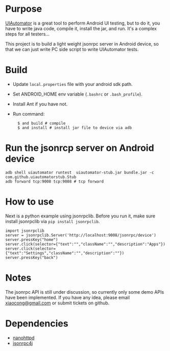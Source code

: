 # Purpose

[UIAutomator](http://developer.android.com/tools/testing/testing_ui.html) is a
great tool to perform Android UI testing, but to do it, you have to write java
code, compile it, install the jar, and run. It's a complex steps for all
testers...

This project is to build a light weight jsonrpc server in Android device, so
that we can just write PC side script to write UIAutomator tests.

# Build

- Update `local.properties` file with your android sdk path.
- Set ANDROID_HOME env variable (`.bashrc` or `.bash_profile`).
- Install Ant if you have not.
- Run command:


    	$ and build # compile
    	$ and install # install jar file to device via adb

# Run the jsonrcp server on Android device

	adb shell uiautomator runtest  uiautomator-stub.jar bundle.jar -c com.github.uiautomatorstub.Stub
	adb forward tcp:9008 tcp:9008 # tcp forward

# How to use

Next is a python example using jsonrpclib. Before you run it, make sure install jsonrpclib via
`pip install jsonrpclib`.

	import jsonrpclib
	server = jsonrpclib.Server('http://localhost:9008/jsonrpc/device')
	server.pressKey("home")
	server.click(selector={"text":"","className":"","description":"Apps"})
	server.click(selector={"text":"Settings","className":"","description":""})
	server.pressKey("back")

# Notes

The jsonrpc API is still under discussion, so currently only some demo APIs have been implemented.
If you have any idea, please email xiaocong@gmail.com or submit tickets on github.

# Dependencies

- [nanohttpd](https://github.com/NanoHttpd/nanohttpd)
- [jsonrpc4j](https://code.google.com/p/jsonrpc4j/)
